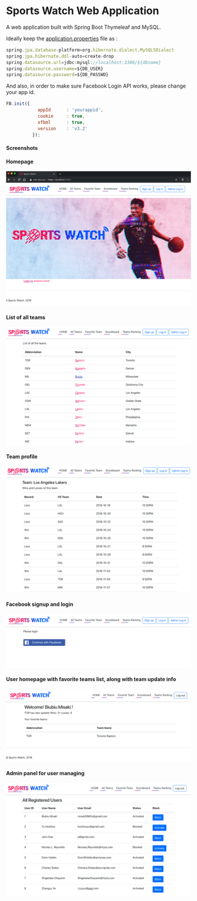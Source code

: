 # Sports Watch Web Application
A web application built with Spring Boot Thymeleaf and MySQL.

Ideally keep the [application.properties](https://github.com/zuolizhu/SportsWatchWebApp/blob/master/src/main/resources/application.properties) file as : 
```javascript
spring.jpa.database-platform=org.hibernate.dialect.MySQL5Dialect
spring.jpa.hibernate.ddl-auto=create-drop
spring.datasource.url=jdbc:mysql://localhost:3306/${dbname}
spring.datasource.username=${DB_USER}
spring.datasource.password=${DB_PASSWD}
```

And also, in order to make sure Facebook Login API works, please change your app id.

```javascript
FB.init({
            appId      : 'yourappid',
            cookie     : true,
            xfbml      : true,
            version    : 'v3.2'
          });
```



#### Screenshots

#### Homepage

![Screen Shot 2018-12-06 at 9.09.47 AM](https://github.com/zuolizhu/SportsWatchWebApp/blob/master/screenshots/Screen%20Shot%202018-12-06%20at%209.09.47%20AM.png)

#### List of all teams

![Screen Shot 2018-12-06 at 9.10.08 AM](https://github.com/zuolizhu/SportsWatchWebApp/blob/master/screenshots/Screen%20Shot%202018-12-06%20at%209.10.08%20AM.png)

#### Team profile

![Screen Shot 2018-12-06 at 9.10.24 AM](https://github.com/zuolizhu/SportsWatchWebApp/blob/master/screenshots/Screen%20Shot%202018-12-06%20at%209.10.24%20AM.png)

#### Facebook signup and login

![Screen Shot 2018-12-06 at 9.10.38 AM](https://github.com/zuolizhu/SportsWatchWebApp/blob/master/screenshots/Screen%20Shot%202018-12-06%20at%209.10.38%20AM.png)

#### User homepage with favorite teams list, along with team update info

![Screen Shot 2018-12-06 at 9.11.21 AM](https://github.com/zuolizhu/SportsWatchWebApp/blob/master/screenshots/Screen%20Shot%202018-12-06%20at%209.11.21%20AM.png)

#### Admin panel for user managing

![Screen Shot 2018-12-06 at 9.12.47 AM](https://github.com/zuolizhu/SportsWatchWebApp/blob/master/screenshots/Screen%20Shot%202018-12-06%20at%209.12.47%20AM.png)

